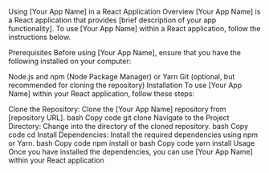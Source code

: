 Using [Your App Name] in a React Application
Overview
[Your App Name] is a React application that provides [brief description of your app functionality]. To use [Your App Name] within a React application, follow the instructions below.

Prerequisites
Before using [Your App Name], ensure that you have the following installed on your computer:

Node.js and npm (Node Package Manager) or Yarn
Git (optional, but recommended for cloning the repository)
Installation
To use [Your App Name] within your React application, follow these steps:

Clone the Repository: Clone the [Your App Name] repository from [repository URL].
bash
Copy code
git clone <repository-url>
Navigate to the Project Directory: Change into the directory of the cloned repository.
bash
Copy code
cd <repository-directory>
Install Dependencies: Install the required dependencies using npm or Yarn.
bash
Copy code
npm install
or
bash
Copy code
yarn install
Usage
Once you have installed the dependencies, you can use [Your App Name] within your React application